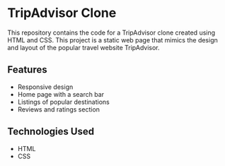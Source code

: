 # TripAdvisor Clone

This repository contains the code for a TripAdvisor clone created using HTML and CSS. This project is a static web page that mimics the design and layout of the popular travel website TripAdvisor.


## Features
- Responsive design
- Home page with a search bar
- Listings of popular destinations
- Reviews and ratings section

## Technologies Used
- HTML
- CSS
